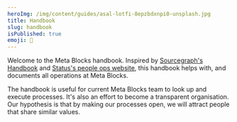 ```yaml
---
heroImg: /img/content/guides/asal-lotfi-8epzbdxnpi0-unsplash.jpg
title: Handbook
slug: handbook
isPublished: true
emoji: 📓
---
```

Welcome to the Meta Blocks handbook. Inspired by [Sourcegraph's Handbook](https://handbook.sourcegraph.com) and [Status's people ops website](https://people-ops.status.im/), this handbook helps with, and documents  all operations at Meta Blocks.

The handbook is useful for current Meta Blocks team to look up and execute processes. It's also an effort to become a transparent organisation. Our hypothesis is that by making our processes open, we will attract people that share similar values.